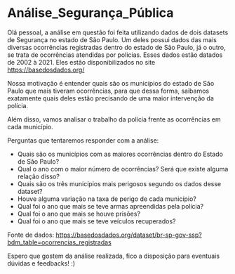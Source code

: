 # Análise_Segurança_Pública


Olá pessoal, a análise em questão foi feita utilizando dados de dois datasets de Segurança no estado de São Paulo. Um deles possui dados das mais diversas ocorrências registradas dentro do estado de São Paulo, já o outro, se trata de ocorrências atendidas por policias. Esses dados estão datados de 2002 à 2021. Eles estão disponibilizados no site https://basedosdados.org/

Nossa motivação é entender quais são os municípios do estado de São Paulo que mais tiveram ocorrências, para que dessa forma, saibamos exatamente quais deles estão precisando de uma maior intervenção da polícia.

Além disso, vamos analisar o trabalho da polícia frente as ocorrências em cada município.

Perguntas que tentaremos responder com a análise:

* Quais são os municípios com as maiores ocorrências dentro do Estado de São Paulo?
* Qual o ano com o maior número de ocorrências? Será que existe alguma relação disso?
* Quais são os três municípios mais perigosos segundo os dados desse dataset?
* Houve alguma variação na taxa de perigo de cada município?
* Qual foi o ano que mais se teve armas apreendidas pela polícia?
* Qual foi o ano que mais se houve prisões?
* Qual foi o ano que mais se teve veículos recuperados?



Fonte de dados: https://basedosdados.org/dataset/br-sp-gov-ssp?bdm_table=ocorrencias_registradas


Espero que gostem da análise realizada, fico a disposição para eventuais dúvidas e feedbacks! :)
